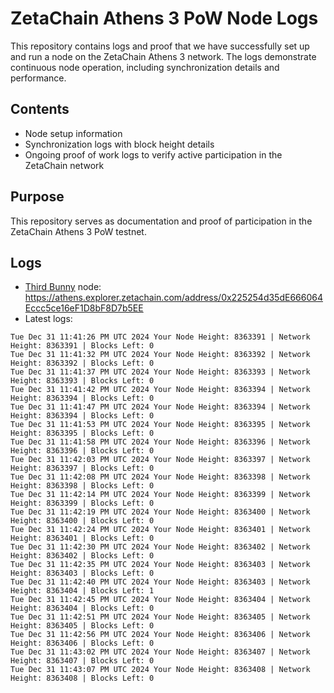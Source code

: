 # ZetaChain Athens 3 PoW Node Logs
This repository contains logs and proof that we have successfully set up and run a node on the ZetaChain Athens 3 network. The logs demonstrate continuous node operation, including synchronization details and performance.

## Contents
- Node setup information
- Synchronization logs with block height details
- Ongoing proof of work logs to verify active participation in the ZetaChain network

## Purpose
This repository serves as documentation and proof of participation in the ZetaChain Athens 3 PoW testnet.

## Logs

- [Third Bunny](https://thirdbunny.xyz/) node: https://athens.explorer.zetachain.com/address/0x225254d35dE666064Eccc5ce16eF1D8bF8D7b5EE
- Latest logs:
```
Tue Dec 31 11:41:26 PM UTC 2024 Your Node Height: 8363391 | Network Height: 8363391 | Blocks Left: 0
Tue Dec 31 11:41:32 PM UTC 2024 Your Node Height: 8363392 | Network Height: 8363392 | Blocks Left: 0
Tue Dec 31 11:41:37 PM UTC 2024 Your Node Height: 8363393 | Network Height: 8363393 | Blocks Left: 0
Tue Dec 31 11:41:42 PM UTC 2024 Your Node Height: 8363394 | Network Height: 8363394 | Blocks Left: 0
Tue Dec 31 11:41:47 PM UTC 2024 Your Node Height: 8363394 | Network Height: 8363394 | Blocks Left: 0
Tue Dec 31 11:41:53 PM UTC 2024 Your Node Height: 8363395 | Network Height: 8363395 | Blocks Left: 0
Tue Dec 31 11:41:58 PM UTC 2024 Your Node Height: 8363396 | Network Height: 8363396 | Blocks Left: 0
Tue Dec 31 11:42:03 PM UTC 2024 Your Node Height: 8363397 | Network Height: 8363397 | Blocks Left: 0
Tue Dec 31 11:42:08 PM UTC 2024 Your Node Height: 8363398 | Network Height: 8363398 | Blocks Left: 0
Tue Dec 31 11:42:14 PM UTC 2024 Your Node Height: 8363399 | Network Height: 8363399 | Blocks Left: 0
Tue Dec 31 11:42:19 PM UTC 2024 Your Node Height: 8363400 | Network Height: 8363400 | Blocks Left: 0
Tue Dec 31 11:42:24 PM UTC 2024 Your Node Height: 8363401 | Network Height: 8363401 | Blocks Left: 0
Tue Dec 31 11:42:30 PM UTC 2024 Your Node Height: 8363402 | Network Height: 8363402 | Blocks Left: 0
Tue Dec 31 11:42:35 PM UTC 2024 Your Node Height: 8363403 | Network Height: 8363403 | Blocks Left: 0
Tue Dec 31 11:42:40 PM UTC 2024 Your Node Height: 8363403 | Network Height: 8363404 | Blocks Left: 1
Tue Dec 31 11:42:45 PM UTC 2024 Your Node Height: 8363404 | Network Height: 8363404 | Blocks Left: 0
Tue Dec 31 11:42:51 PM UTC 2024 Your Node Height: 8363405 | Network Height: 8363405 | Blocks Left: 0
Tue Dec 31 11:42:56 PM UTC 2024 Your Node Height: 8363406 | Network Height: 8363406 | Blocks Left: 0
Tue Dec 31 11:43:02 PM UTC 2024 Your Node Height: 8363407 | Network Height: 8363407 | Blocks Left: 0
Tue Dec 31 11:43:07 PM UTC 2024 Your Node Height: 8363408 | Network Height: 8363408 | Blocks Left: 0
```
